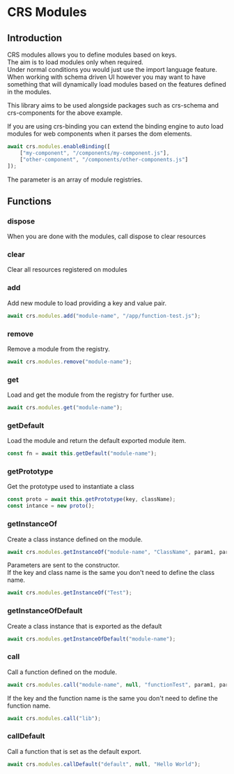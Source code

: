 # CRS Modules

## Introduction

CRS modules allows you to define modules based on keys.  
The aim is to load modules only when required.  
Under normal conditions you would just use the import language feature.
When working with schema driven UI however you may want to have something that will dynamically load modules based on the features defined in the modules.

This library aims to be used alongside packages such as crs-schema and crs-components for the above example.

If you are using crs-binding you can extend the binding engine to auto load modules for web components when it parses the dom elements.

```js
await crs.modules.enableBinding([
    ["my-component", "/components/my-component.js"],
    ["other-component", "/components/other-components.js"]
]);
```

The parameter is an array of module registries.

## Functions

### dispose
When you are done with the modules, call dispose to clear resources

### clear
Clear all resources registered on modules

### add
Add new module to load providing a key and value pair.

```js
await crs.modules.add("module-name", "/app/function-test.js");
```
### remove
Remove a module from the registry.  

```js
await crs.modules.remove("module-name");
```
### get
Load and get the module from the registry for further use.

```js
await crs.modules.get("module-name");
```
### getDefault
Load the module and return the default exported module item.

```js
const fn = await this.getDefault("module-name");
```

### getPrototype
Get the prototype used to instantiate a class 
```js
const proto = await this.getPrototype(key, className);
const intance = new proto();
```

### getInstanceOf
Create a class instance defined on the module.

```js
await crs.modules.getInstanceOf("module-name", "ClassName", param1, param2);
```
Parameters are sent to the constructor.  
If the key and class name is the same you don't need to define the class name.

```js
await crs.modules.getInstanceOf("Test");
```

### getInstanceOfDefault
Create a class instance that is exported as the default

```js
await crs.modules.getInstanceOfDefault("module-name");
```
### call
Call a function defined on the module.

```js
await crs.modules.call("module-name", null, "functionTest", param1, param2);
```

If the key and the function name is the same you don't need to define the function name.

```js
await crs.modules.call("lib");
```

### callDefault
Call a function that is set as the default export.

```js
await crs.modules.callDefault("default", null, "Hello World"); 
```
